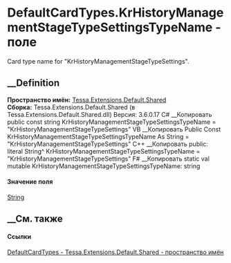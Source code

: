 # DefaultCardTypes.KrHistoryManagementStageTypeSettingsTypeName - поле
Card type name for "KrHistoryManagementStageTypeSettings".
## __Definition
 **Пространство имён:**
[Tessa.Extensions.Default.Shared](N_Tessa_Extensions_Default_Shared.htm)  
 **Сборка:** Tessa.Extensions.Default.Shared (в
Tessa.Extensions.Default.Shared.dll) Версия: 3.6.0.17
C# __Копировать
     public const string KrHistoryManagementStageTypeSettingsTypeName = "KrHistoryManagementStageTypeSettings"
VB __Копировать
     Public Const KrHistoryManagementStageTypeSettingsTypeName As String = "KrHistoryManagementStageTypeSettings"
C++ __Копировать
     public:
    literal String^ KrHistoryManagementStageTypeSettingsTypeName = "KrHistoryManagementStageTypeSettings"
F# __Копировать
     static val mutable KrHistoryManagementStageTypeSettingsTypeName: string
#### Значение поля
[String](https://learn.microsoft.com/dotnet/api/system.string)
##  __См. также
#### Ссылки
[DefaultCardTypes - ](T_Tessa_Extensions_Default_Shared_DefaultCardTypes.htm)
[Tessa.Extensions.Default.Shared - пространство
имён](N_Tessa_Extensions_Default_Shared.htm)
